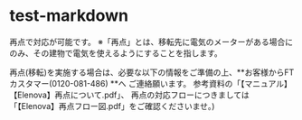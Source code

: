 # test-markdown

再点で対応が可能です。 ※「再点」とは、移転先に電気のメーターがある場合にのみ、その建物で電気を使えるようにすることを指します。

再点(移転)を実施する場合は、必要な以下の情報をご準備の上、**お客様からFTカスタマー(0120-081-486) **へ ご連絡願います。 参考資料の「【マニュアル】【Elenova】再点について.pdf」、 再点の対応フローにつきましては「【Elenova】再点フロー図.pdf」をご確認くださいませ。)
